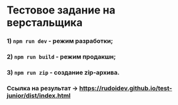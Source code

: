 # Тестовое задание на верстальщика

### 1) `npm run dev` - режим разработки;
### 2) `npm run build` - режим продакшн;
### 3) `npm run zip` - создание zip-архива.

### Ссылка на результат -> https://rudoidev.github.io/test-junior/dist/index.html
